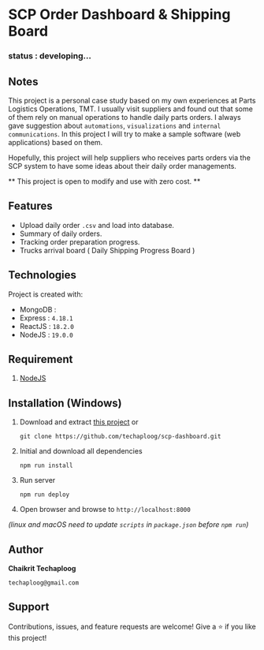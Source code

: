 # SCP Order Dashboard & Shipping Board
### status : developing...

## Notes
This project is a personal case study based on my own experiences at Parts Logistics Operations, TMT. I usually visit suppliers and found out that some of them rely on manual operations to handle daily parts orders. I always gave suggestion about `automations`, `visualizations` and `internal communications`. In this project I will try to make a sample software (web applications) based on them.

Hopefully, this project will help suppliers who receives parts orders via the SCP system to have some ideas about their daily order managements.

** This project is open to modify and use with zero cost. **

## Features
- Upload daily order `.csv` and load into database.
- Summary of daily orders.
- Tracking order preparation progress.
- Trucks arrival board ( Daily Shipping Progress Board )

## Technologies
Project is created with:
* MongoDB : 
* Express : `4.18.1`
* ReactJS : `18.2.0`
* NodeJS  : `19.0.0`

## Requirement
1. [NodeJS](https://nodejs.org/en/)

## Installation (Windows)
1. Download and extract [this project](https://github.com/techaploog) or
   ```
   git clone https://github.com/techaploog/scp-dashboard.git
   ```
2. Initial and download all dependencies
   ```
   npm run install
   ```
3. Run server
   ```
   npm run deploy
   ```
4. Open browser and browse to `http://localhost:8000`

*(linux and macOS need to update `scripts` in `package.json` before `npm run`)*

## Author
**Chaikrit Techaploog**
```
techaploog@gmail.com
```

## Support
Contributions, issues, and feature requests are welcome!
Give a ⭐️ if you like this project!
